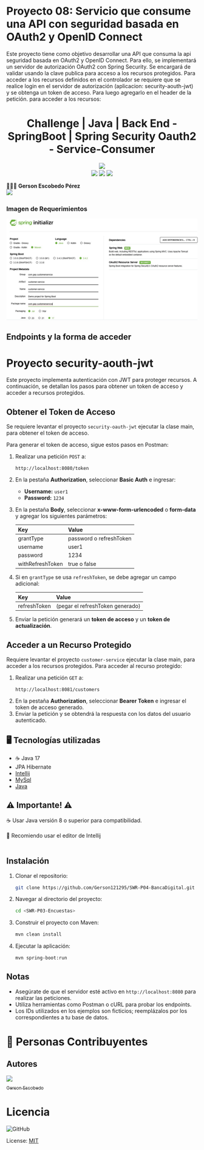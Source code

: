 

# Proyecto 08: Servicio que consume una API con seguridad basada en OAuth2 y OpenID Connect

Este proyecto tiene como objetivo desarrollar una API que consuma la api seguridad basada en OAuth2 y OpenID Connect. Para ello, se implementará un servidor de autorización OAuth2 con Spring Security. 
Se encargará de validar usando la clave publica para acceso a los recursos protegidos. Para acceder a los recursos definidos en el controlador se requiere que se realice login en el servidor de autorización (aplicacion: security-aouth-jwt) y se obtenga un token de acceso. Para luego agregarlo en el header de la petición. para acceder a los recursos:

<div align="center">
   <h1>Challenge | Java | Back End - SpringBoot | Spring Security Oauth2 - Service-Consumer</h1>
</div>


<p align="center">
  <img src="https://img.shields.io/badge/Status-finalizado-blue"><br>
  <img src="https://img.shields.io/badge/Java-17-red">
<img src="https://img.shields.io/badge/Spring-Security-Oauth2-Orange">
  <img src="https://img.shields.io/badge/Versión-1.0-green">
</p>

👨🏻‍💻 <strong>Gerson Escobedo Pérez </strong></br>
<a href="https://www.linkedin.com/in/gerson-escobedo/" target="_blank">
<img src="https://img.shields.io/badge/-LinkedIn-%230077B5?style=for-the-badge&logo=linkedin&logoColor=white" target="_blank"></a>


### Imagen de Requerimientos
![Requerimientos](src/main/resources/img/Proyecto-customer-service.jpg)

## Endpoints y la forma de acceder
# Proyecto security-aouth-jwt

Este proyecto implementa autenticación con JWT para proteger recursos. A continuación, se detallan los pasos para obtener un token de acceso y acceder a recursos protegidos.

## Obtener el Token de Acceso
Se requiere levantar el proyecto `security-oauth-jwt` ejecutar la clase main, para obtener el token de acceso. 

Para generar el token de acceso, sigue estos pasos en Postman:

1. Realizar una petición `POST` a:
   ```
   http://localhost:8080/token
   ```
2. En la pestaña **Authorization**, seleccionar **Basic Auth** e ingresar:
   - **Username:** `user1`
   - **Password:** `1234`
3. En la pestaña **Body**, seleccionar **x-www-form-urlencoded** o **form-data** y agregar los siguientes parámetros:

   | Key               | Value       |
      |-------------------|------------|
   | grantType        | password o refreshToken |
   | username        | user1       |
   | password        | 1234        |
   | withRefreshToken | true o false |

4. Si en `grantType` se usa `refreshToken`, se debe agregar un campo adicional:

   | Key          | Value                    |
      |-------------|--------------------------|
   | refreshToken | (pegar el refreshToken generado) |

5. Enviar la petición generará un **token de acceso** y un **token de actualización**.

## Acceder a un Recurso Protegido
Requiere levantar el proyecto `customer-service` ejecutar la clase main, para acceder a los recursos protegidos.
Para acceder al recurso protegido:

1. Realizar una petición `GET` a:
   ```
   http://localhost:8081/customers
   ```
2. En la pestaña **Authorization**, seleccionar **Bearer Token** e ingresar el token de acceso generado.
3. Enviar la petición y se obtendrá la respuesta con los datos del usuario autenticado.

## 🖥️ Tecnologías utilizadas
- ☕ Java 17
- JPA Hibernate
- [Intellij](https://www.jetbrains.com/idea/)
- [MySql](https://www.mysql.com/)
- [Java](https://www.java.com/en/)

## ⚠️ Importante! ⚠️
☕ Usar Java versión 8 o superior para compatibilidad. </br></br>
📝 Recomiendo usar el editor de Intellij</br></br>

## Instalación

1. Clonar el repositorio:
   ```bash
   git clone https://github.com/Gerson121295/SWR-P04-BancaDigital.git
   ```
2. Navegar al directorio del proyecto:
   ```bash
   cd <SWR-P03-Encuestas>
   ```
3. Construir el proyecto con Maven:
   ```bash
   mvn clean install
   ```
4. Ejecutar la aplicación:
   ```bash
   mvn spring-boot:run
   ```


## Notas
- Asegúrate de que el servidor esté activo en `http://localhost:8080` para realizar las peticiones.
- Utiliza herramientas como Postman o cURL para probar los endpoints.
- Los IDs utilizados en los ejemplos son ficticios; reemplázalos por los correspondientes a tu base de datos.

# 💙 Personas Contribuyentes
## Autores
[<img src="https://avatars.githubusercontent.com/u/79103450?v=4" width=115><br><sub>Gerson Escobedo</sub>](https://github.com/gerson121295)

# Licencia
![GitHub](https://img.shields.io/github/license/dropbox/dropbox-sdk-java)

License: [MIT](License.txt)

